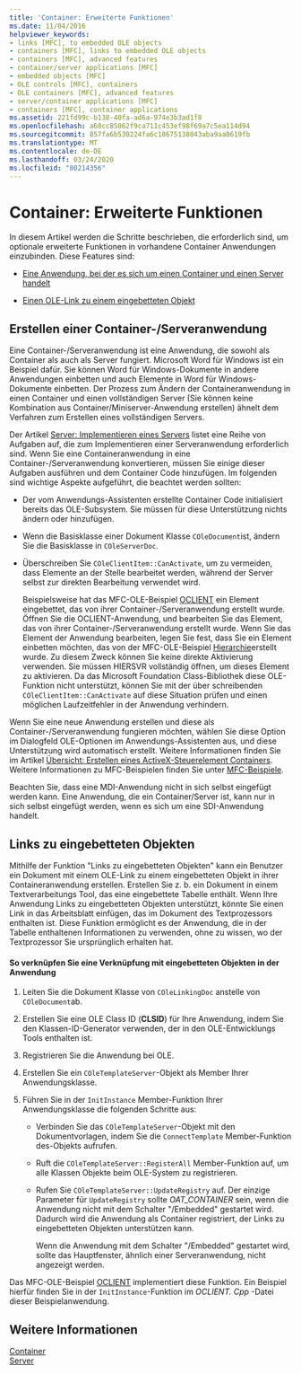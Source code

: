 ```yaml
---
title: 'Container: Erweiterte Funktionen'
ms.date: 11/04/2016
helpviewer_keywords:
- links [MFC], to embedded OLE objects
- containers [MFC], links to embedded OLE objects
- containers [MFC], advanced features
- container/server applications [MFC]
- embedded objects [MFC]
- OLE controls [MFC], containers
- OLE containers [MFC], advanced features
- server/container applications [MFC]
- containers [MFC], container applications
ms.assetid: 221fd99c-b138-40fa-ad6a-974e3b3ad1f8
ms.openlocfilehash: a68cc85062f9ca711c453ef98f69a7c5ea114d94
ms.sourcegitcommit: 857fa6b530224fa6c18675138043aba9aa0619fb
ms.translationtype: MT
ms.contentlocale: de-DE
ms.lasthandoff: 03/24/2020
ms.locfileid: "80214356"
---
```

# <a name="containers-advanced-features"></a>Container: Erweiterte Funktionen

In diesem Artikel werden die Schritte beschrieben, die erforderlich sind, um optionale erweiterte Funktionen in vorhandene Container Anwendungen einzubinden. Diese Features sind:

- [Eine Anwendung, bei der es sich um einen Container und einen Server handelt](#_core_creating_a_container_server_application)

- [Einen OLE-Link zu einem eingebetteten Objekt](#_core_links_to_embedded_objects)

##  <a name="creating-a-containerserver-application"></a><a name="_core_creating_a_container_server_application"></a>Erstellen einer Container-/Serveranwendung

Eine Container-/Serveranwendung ist eine Anwendung, die sowohl als Container als auch als Server fungiert. Microsoft Word für Windows ist ein Beispiel dafür. Sie können Word für Windows-Dokumente in andere Anwendungen einbetten und auch Elemente in Word für Windows-Dokumente einbetten. Der Prozess zum Ändern der Containeranwendung in einen Container und einen vollständigen Server (Sie können keine Kombination aus Container/Miniserver-Anwendung erstellen) ähnelt dem Verfahren zum Erstellen eines vollständigen Servers.

Der Artikel [Server: Implementieren eines Servers](../mfc/servers-implementing-a-server.md) listet eine Reihe von Aufgaben auf, die zum Implementieren einer Serveranwendung erforderlich sind. Wenn Sie eine Containeranwendung in eine Container-/Serveranwendung konvertieren, müssen Sie einige dieser Aufgaben ausführen und dem Container Code hinzufügen. Im folgenden sind wichtige Aspekte aufgeführt, die beachtet werden sollten:

- Der vom Anwendungs-Assistenten erstellte Container Code initialisiert bereits das OLE-Subsystem. Sie müssen für diese Unterstützung nichts ändern oder hinzufügen.

- Wenn die Basisklasse einer Dokument Klasse `COleDocument`ist, ändern Sie die Basisklasse in `COleServerDoc`.

- Überschreiben Sie `COleClientItem::CanActivate`, um zu vermeiden, dass Elemente an der Stelle bearbeitet werden, während der Server selbst zur direkten Bearbeitung verwendet wird.

   Beispielsweise hat das MFC-OLE-Beispiel [OCLIENT](../overview/visual-cpp-samples.md) ein Element eingebettet, das von ihrer Container-/Serveranwendung erstellt wurde. Öffnen Sie die OCLIENT-Anwendung, und bearbeiten Sie das Element, das von ihrer Container-/Serveranwendung erstellt wurde. Wenn Sie das Element der Anwendung bearbeiten, legen Sie fest, dass Sie ein Element einbetten möchten, das von der MFC-OLE-Beispiel [Hierarchie](../overview/visual-cpp-samples.md)erstellt wurde. Zu diesem Zweck können Sie keine direkte Aktivierung verwenden. Sie müssen HIERSVR vollständig öffnen, um dieses Element zu aktivieren. Da das Microsoft Foundation Class-Bibliothek diese OLE-Funktion nicht unterstützt, können Sie mit der über schreibenden `COleClientItem::CanActivate` auf diese Situation prüfen und einen möglichen Laufzeitfehler in der Anwendung verhindern.

Wenn Sie eine neue Anwendung erstellen und diese als Container-/Serveranwendung fungieren möchten, wählen Sie diese Option im Dialogfeld OLE-Optionen im Anwendungs-Assistenten aus, und diese Unterstützung wird automatisch erstellt. Weitere Informationen finden Sie im Artikel [Übersicht: Erstellen eines ActiveX-Steuerelement Containers](../mfc/reference/creating-an-mfc-activex-control-container.md). Weitere Informationen zu MFC-Beispielen finden Sie unter [MFC-Beispiele](../overview/visual-cpp-samples.md#mfc-samples).

Beachten Sie, dass eine MDI-Anwendung nicht in sich selbst eingefügt werden kann. Eine Anwendung, die ein Container/Server ist, kann nur in sich selbst eingefügt werden, wenn es sich um eine SDI-Anwendung handelt.

##  <a name="links-to-embedded-objects"></a><a name="_core_links_to_embedded_objects"></a>Links zu eingebetteten Objekten

Mithilfe der Funktion "Links zu eingebetteten Objekten" kann ein Benutzer ein Dokument mit einem OLE-Link zu einem eingebetteten Objekt in ihrer Containeranwendung erstellen. Erstellen Sie z. b. ein Dokument in einem Textverarbeitungs Tool, das eine eingebettete Tabelle enthält. Wenn Ihre Anwendung Links zu eingebetteten Objekten unterstützt, könnte Sie einen Link in das Arbeitsblatt einfügen, das im Dokument des Textprozessors enthalten ist. Diese Funktion ermöglicht es der Anwendung, die in der Tabelle enthaltenen Informationen zu verwenden, ohne zu wissen, wo der Textprozessor Sie ursprünglich erhalten hat.

#### <a name="to-link-to-embedded-objects-in-your-application"></a>So verknüpfen Sie eine Verknüpfung mit eingebetteten Objekten in der Anwendung

1. Leiten Sie die Dokument Klasse von `COleLinkingDoc` anstelle von `COleDocument`ab.

1. Erstellen Sie eine OLE Class ID (**CLSID**) für Ihre Anwendung, indem Sie den Klassen-ID-Generator verwenden, der in den OLE-Entwicklungs Tools enthalten ist.

1. Registrieren Sie die Anwendung bei OLE.

1. Erstellen Sie ein `COleTemplateServer`-Objekt als Member Ihrer Anwendungsklasse.

1. Führen Sie in der `InitInstance` Member-Funktion Ihrer Anwendungsklasse die folgenden Schritte aus:

   - Verbinden Sie das `COleTemplateServer`-Objekt mit den Dokumentvorlagen, indem Sie die `ConnectTemplate` Member-Funktion des-Objekts aufrufen.

   - Ruft die `COleTemplateServer::RegisterAll` Member-Funktion auf, um alle Klassen Objekte beim OLE-System zu registrieren.

   - Rufen Sie `COleTemplateServer::UpdateRegistry` auf. Der einzige Parameter für `UpdateRegistry` sollte *OAT_CONTAINER* sein, wenn die Anwendung nicht mit dem Schalter "/Embedded" gestartet wird. Dadurch wird die Anwendung als Container registriert, der Links zu eingebetteten Objekten unterstützen kann.

      Wenn die Anwendung mit dem Schalter "/Embedded" gestartet wird, sollte das Hauptfenster, ähnlich einer Serveranwendung, nicht angezeigt werden.

Das MFC-OLE-Beispiel [OCLIENT](../overview/visual-cpp-samples.md) implementiert diese Funktion. Ein Beispiel hierfür finden Sie in der `InitInstance`-Funktion im *OCLIENT. Cpp* -Datei dieser Beispielanwendung.

## <a name="see-also"></a>Weitere Informationen

[Container](../mfc/containers.md)<br/>
[Server](../mfc/servers.md)
